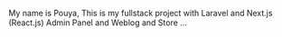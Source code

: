 My name is Pouya, This is my fullstack project with Laravel and Next.js (React.js) Admin Panel and Weblog and Store ...
